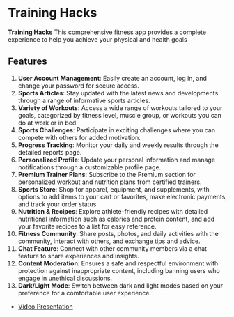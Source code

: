 # Training Hacks
**Training Hacks** This comprehensive fitness app provides a complete experience to help you achieve your physical and health goals

## Features

1. **User Account Management**: Easily create an account, log in, and change your password for secure access.
2. **Sports Articles**: Stay updated with the latest news and developments through a range of informative sports articles.
3. **Variety of Workouts**: Access a wide range of workouts tailored to your goals, categorized by fitness level, muscle group, or workouts you can do at work or in bed.
4. **Sports Challenges**: Participate in exciting challenges where you can compete with others for added motivation.
5. **Progress Tracking**: Monitor your daily and weekly results through the detailed reports page.
6. **Personalized Profile**: Update your personal information and manage notifications through a customizable profile page.
7. **Premium Trainer Plans**: Subscribe to the Premium section for personalized workout and nutrition plans from certified trainers.
8. **Sports Store**: Shop for apparel, equipment, and supplements, with options to add items to your cart or favorites, make electronic payments, and track your order status.
9. **Nutrition & Recipes**: Explore athlete-friendly recipes with detailed nutritional information such as calories and protein content, and add your favorite recipes to a   list for easy reference.
10. **Fitness Community**: Share posts, photos, and daily activities with the community, interact with others, and exchange tips and advice.
11. **Chat Feature**: Connect with other community members via a chat feature to share experiences and insights.
12. **Content Moderation**: Ensures a safe and respectful environment with protection against inappropriate content, including banning users who engage in unethical discussions.
13. **Dark/Light Mode**: Switch between dark and light modes based on your preference for a comfortable user experience.



- [Video Presentation](https://www.linkedin.com/posts/mohamad-ammis_proud-to-share-our-semester-project-at-damascus-activity-7235157668372373505-gl0T?utm_source=share&utm_medium=member_desktop)
